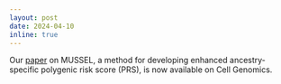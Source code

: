 ```yaml
---
layout: post
date: 2024-04-10
inline: true
---
```


Our [paper](https://www.cell.com/cell-genomics/fulltext/S2666-979X(24)00095-8#secsectitle0005) on MUSSEL, a method for developing enhanced ancestry-specific polygenic risk score (PRS), is now available on Cell Genomics.
